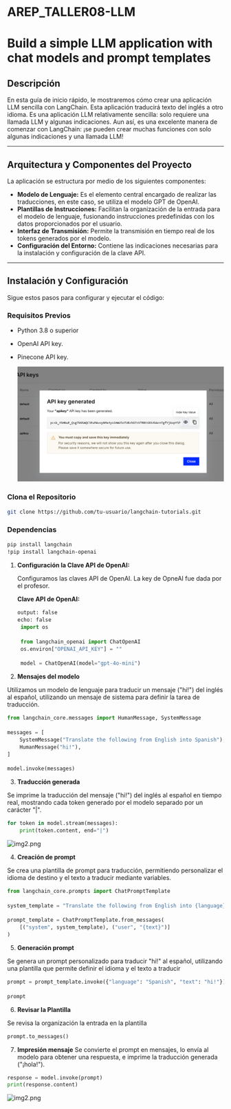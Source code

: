 # AREP_TALLER08-LLM

# Build a simple LLM application with chat models and prompt templates

## Descripción

En esta guía de inicio rápido, le mostraremos cómo crear una aplicación LLM sencilla con LangChain. Esta aplicación traducirá texto del inglés a otro idioma. Es una aplicación LLM relativamente sencilla: solo requiere una llamada LLM y algunas indicaciones. Aun así, es una excelente manera de comenzar con LangChain: ¡se pueden crear muchas funciones con solo algunas indicaciones y una llamada LLM!

---

## Arquitectura y Componentes del Proyecto

La aplicación se estructura por medio de los siguientes componentes:

- **Modelo de Lenguaje:** Es el elemento central encargado de realizar las traducciones, en este caso, se utiliza el modelo GPT de OpenAI.
- **Plantillas de Instrucciones:** Facilitan la organización de la entrada para el modelo de lenguaje, fusionando instrucciones predefinidas con los datos proporcionados por el usuario.
- **Interfaz de Transmisión:** Permite la transmisión en tiempo real de los tokens generados por el modelo.
- **Configuración del Entorno:** Contiene las indicaciones necesarias para la instalación y configuración de la clave API.


---

## Instalación y Configuración

Sigue estos pasos para configurar y ejecutar el código:

### Requisitos Previos
- Python 3.8 o superior
- OpenAI API key.
- Pinecone API key.

  ![imgpicone.png](img/img4.png)

###  Clona el Repositorio
```bash
git clone https://github.com/tu-usuario/langchain-tutorials.git
```

### Dependencias
```bash
pip install langchain
!pip install langchain-openai
```


1) **Configuración la Clave API de OpenAI:** 

   Configuramos las claves API de OpenAI. La key de OpneAI fue dada por el profesor.

   **Clave API de OpenAI:**
   ```python
   output: false
   echo: false
    import os

    from langchain_openai import ChatOpenAI
    os.environ["OPENAI_API_KEY"] = ""

    model = ChatOpenAI(model="gpt-4o-mini")
   ```


2) **Mensajes del modelo**

Utilizamos un modelo de lenguaje para traducir un mensaje ("hi!") del inglés al español, utilizando un mensaje de sistema para definir la tarea de traducción.

```python
from langchain_core.messages import HumanMessage, SystemMessage

messages = [
    SystemMessage("Translate the following from English into Spanish"),
    HumanMessage("hi!"),
]

model.invoke(messages)
```

3) **Traducción generada**

Se imprime la traducción del mensaje ("hi!") del inglés al español en tiempo real, mostrando cada token generado por el modelo separado por un carácter "|".

```python
for token in model.stream(messages):
    print(token.content, end="|")
```

![img2.png](img/img2.png)



4) **Creación de prompt**

Se crea una plantilla de prompt para traducción, permitiendo personalizar el idioma de destino y el texto a traducir mediante variables.

```python
from langchain_core.prompts import ChatPromptTemplate

system_template = "Translate the following from English into {language}"

prompt_template = ChatPromptTemplate.from_messages(
    [("system", system_template), ("user", "{text}")]
)
```

5) **Generación prompt**

Se genera un prompt personalizado para traducir "hi!" al español, utilizando una plantilla que permite definir el idioma y el texto a traducir

```python
prompt = prompt_template.invoke({"language": "Spanish", "text": "hi!"})

prompt
```

6)  **Revisar la Plantilla**

Se revisa la organización la entrada en la plantilla
```python
prompt.to_messages()
```

7) **Impresión mensaje**
   Se convierte el prompt en mensajes, lo envía al modelo para obtener una respuesta, e imprime la traducción generada ("¡hola!").

```python
response = model.invoke(prompt)
print(response.content)
```

![img2.png](img/img2.png)
